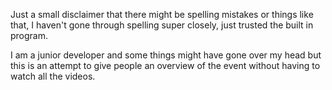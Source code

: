 Just a small disclaimer that there might be spelling mistakes or things like that, I haven't gone through spelling super closely, just trusted the built in program. 

I am a junior developer and some things might have gone over my head but this is an attempt to give people an overview of the event without having to watch all the videos.